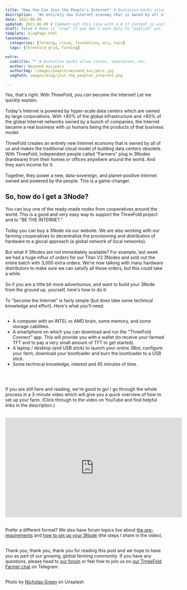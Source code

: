 ```yaml
---
title: "How You Can Join the People's Internet" # Quotation marks allow colons, semicolons, etc.
description:  "An entirely new Internet economy that is owned by all of us. Add capacity, earn income!" # Quotation marks allow colons, semicolons, etc.
date: 2021-06-09
updated: 2021-06-09 # Comment-out this line with a # if content is unchanged
draft: false # Make it "true" if you don't want Zola to "publish" yet
template: blogPage.html
taxonomies:
  categories: [farming, cloud, foundation, aci, twin]
  tags: [threefold_grid, farming]

extra:
  subtitle: "" # Quotation marks allow colons, semicolons, etc.
  author: Weynand Kuijpers
  authorImg: /images/people/weynand_kuijpers.jpg
  imgPath: images/blog/join_the_peoples_internet.png
  
---
```


Yes, that's right. With ThreeFold, you *can* become the Internet! Let me quickly explain. 
<br/>
<br/>
Today's Internet is powered by hyper-scale data centers which are owned by large corporations. With +80% of the global infrastructure and +60% of the global Internet networks owned by a bunch of companies, the Internet became a real business with us humans being the products of that business model.
<br/>
<br/>
ThreeFold creates an entirely new Internet economy that is owned by all of us and makes the traditional cloud model of building data centers obsolete. With ThreeFold, independent people called "Farmers" plug in 3Nodes (hardware) from their homes or offices anywhere around the world. And they earn income for it. 
<br/>
<br/>
Together, they power a new, data-sovereign, and planet-positive Internet owned and powered by the people. This is a game-changer.

## So, how do I get a 3Node?

You can buy one of the ready-made nodes from cooperatives around the world. This is a good and very easy way to support the ThreeFold project and to "BE THE INTERNET."
<br/>
<br/>
Today you can buy a 3Node via our website. We are also working with our farming cooperatives to decentralize the provisioning and distribution of hardware to a glocal approach (a global network of local networks). 
<br/>
<br/>
But what if 3Nodes are not immediately available? For example, last week we had a huge influx of orders for our Titan V2 3Nodes and sold out the entire batch with 3,000 extra orders. We're now talking with many hardware distributors to make sure we can satsify all these orders, but this could take a while.
<br/>
<br/>
So if you are a little bit more adventurous, and want to build your 3Node from the ground up, yourself, here's how to do it:
<br/>
<br/>
To "become the Internet" is fairly simple (but does take some technical knowledge and effort). Here's what you'll need:
<br/>
<br/>

- A computer with an INTEL or AMD brain, some memory, and some storage cabilities.
- A smartphone on which you can download and run the "ThreeFold Connect" app. This will provide you with a wallet (to receive your farmed TFT and to pay a very small amount of TFT to get started).
- A laptop / desktop (and USB stick) to launch your online 3Bot, configure your farm, download your bootloader and burn the bootloader to a USB stick.
- Some technical knowledge, interest and 45 minutes of time.
<br/>
<br/>

If you are still here and reading, we're good to go! I go through the whole process in a 3-minute video which will give you a quick overview of how to set up your farm. (Click through to the video on YouTube and find helpful links in the description.)
<br/>
<br/>

<iframe width="560" height="315" src="https://www.youtube.com/embed/uxIZcsEsOUE" title="YouTube video player" frameborder="0" allow="accelerometer; autoplay; clipboard-write; encrypted-media; gyroscope; picture-in-picture" allowfullscreen></iframe>
<br/>
<br/>

Prefer a different format? We also have forum topics live about [the pre-requirements](https://forum.threefold.io/t/requirements-to-set-up-your-own-3node/831) and [how to set up your 3Node](https://forum.threefold.io/t/how-to-set-up-your-own-3node/833) (the steps I share in the video).
<br/>
<br/>

Thank you, thank you, thank you for reading this post and we hope to have you as part of our growing, global farming community. If you have any questions, please head to [our forum](https://forum.threefold.io/c/farming/diy-farming/) or feel free to join us on [our ThreeFold Farmer chat](https://t.me/threefoldfarmers) on Telegram.
<br/>
<br/>

Photo by [Nicholas Green](https://unsplash.com/@nickxshotz?utm_source=unsplash&utm_medium=referral&utm_content=creditCopyText) on Unsplash

